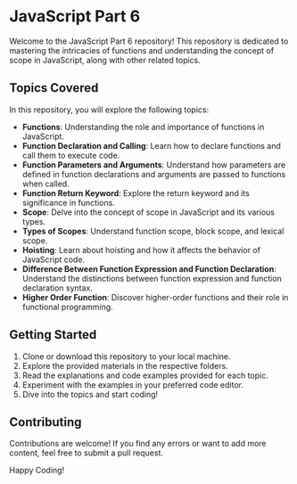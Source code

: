 # JavaScript Part 6

Welcome to the JavaScript Part 6 repository! This repository is dedicated to mastering the intricacies of functions and understanding the concept of scope in JavaScript, along with other related topics.

## Topics Covered

In this repository, you will explore the following topics:

- **Functions**: Understanding the role and importance of functions in JavaScript.
- **Function Declaration and Calling**: Learn how to declare functions and call them to execute code.
- **Function Parameters and Arguments**: Understand how parameters are defined in function declarations and arguments are passed to functions when called.
- **Function Return Keyword**: Explore the return keyword and its significance in functions.
- **Scope**: Delve into the concept of scope in JavaScript and its various types.
- **Types of Scopes**: Understand function scope, block scope, and lexical scope.
- **Hoisting**: Learn about hoisting and how it affects the behavior of JavaScript code.
- **Difference Between Function Expression and Function Declaration**: Understand the distinctions between function expression and function declaration syntax.
- **Higher Order Function**: Discover higher-order functions and their role in functional programming.

## Getting Started

1. Clone or download this repository to your local machine.
2. Explore the provided materials in the respective folders.
3. Read the explanations and code examples provided for each topic.
4. Experiment with the examples in your preferred code editor.
5. Dive into the topics and start coding!

## Contributing

Contributions are welcome! If you find any errors or want to add more content, feel free to submit a pull request.

Happy Coding!